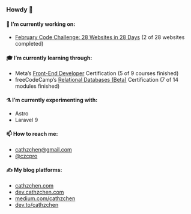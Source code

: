 ### Howdy 👋

#### 🔭 I’m currently working on:
- [February Code Challenge: 28 Websites in 28 Days](https://cathzchen.com/p/february-code-challenge-28-websites-in-28-days/) (2 of 28 websites completed)

#### 🎓 I’m currently learning through:
- Meta’s [Front-End Developer](https://www.coursera.org/professional-certificates/meta-front-end-developer) Certification (5 of 9 courses finished)
- freeCodeCamp’s [Relational Databases (Beta)](https://www.freecodecamp.org/learn/relational-database/) Certification (7 of 14 modules finished)

#### ⚗️ I’m currently experimenting with:
- Astro
- Laravel 9

#### 📫 How to reach me:
- [cathzchen@gmail.com](mailto:cathzchen@gmail.com)
- [@czcpro](https://instagram.com/czcpro)

#### ✍️ My blog platforms:
- [cathzchen.com](https://cathzchen.com)
- [dev.cathzchen.com](https://dev.cathzchen.com)
- [medium.com/cathzchen](https://medium.com/cathzchen)
- [dev.to/cathzchen](https://dev.to/cathzchen)

<!--
**klickers/klickers** is a ✨ _special_ ✨ repository because its `README.md` (this file) appears on your GitHub profile.

Here are some ideas to get you started:

- 🌱 I’m currently learning ...
- 👯 I’m looking to collaborate on ...
- 🤔 I’m looking for help with ...
- 💬 Ask me about ...
- 😄 Pronouns: ...
- ⚡ Fun fact: ...
-->
